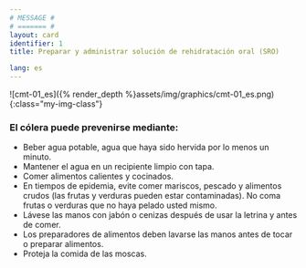 ```yaml
---
# MESSAGE #
# ======= #
layout: card
identifier: 1
title: Preparar y administrar solución de rehidratación oral (SRO)

lang: es
---
```


![cmt-01_es]({% render_depth %}assets/img/graphics/cmt-01_es.png){:class="my-img-class"}

### El cólera puede prevenirse mediante:
- Beber agua potable, agua que haya sido hervida por lo menos un minuto.
- Mantener el agua en un recipiente limpio con tapa.
- Comer alimentos calientes y cocinados.
- En tiempos de epidemia, evite comer mariscos, pescado y alimentos crudos (las frutas y verduras pueden estar contaminadas). No coma frutas o verduras que no haya pelado usted mismo.
- Lávese las manos con jabón o cenizas después de usar la letrina y antes de comer.
- Los preparadores de alimentos deben lavarse las manos antes de tocar o preparar alimentos.
- Proteja la comida de las moscas.
